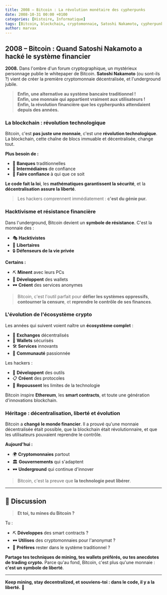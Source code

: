 ```yaml
---
title: 2008 – Bitcoin : La révolution monétaire des cypherpunks
date: 2008-10-31 00:00 +0100
categories: [Histoire, Informatique]
tags: [Bitcoin, blockchain, cryptomonnaie, Satoshi Nakamoto, cypherpunk, hacktivisme, underground]
author: marvax
---
```


## 2008 – Bitcoin : Quand Satoshi Nakamoto a hacké le système financier

**2008.** Dans l'ombre d'un forum cryptographique, un mystérieux personnage publie le whitepaper de Bitcoin. **Satoshi Nakamoto** (ou sont-ils ?) vient de créer la première cryptomonnaie décentralisée, et l'underground jubile.

> **Enfin, une alternative au système bancaire traditionnel !**  
> **Enfin, une monnaie qui appartient vraiment aux utilisateurs !**  
> **Enfin, la révolution financière que les cypherpunks attendaient depuis des années.**

### La blockchain : révolution technologique

Bitcoin, c'est **pas juste une monnaie**, c'est une **révolution technologique**. La blockchain, cette chaîne de blocs immuable et décentralisée, change tout.

**Plus besoin de :**
- 🏦 **Banques** traditionnelles
- 🤝 **Intermédiaires** de confiance
- 👥 **Faire confiance** à qui que ce soit

**Le code fait la loi**, les **mathématiques garantissent la sécurité**, et la **décentralisation assure la liberté**. 

> Les hackers comprennent immédiatement : **c'est du génie pur.**

### Hacktivisme et résistance financière

Dans l'underground, Bitcoin devient un **symbole de résistance**. C'est la monnaie des :
- 🎭 **Hacktivistes** 
- 🗽 **Libertaires**
- 🔒 **Défenseurs de la vie privée**

**Certains :**
- ⛏️ **Minent** avec leurs PCs
- 💼 **Développent** des wallets
- 🕶️ **Créent** des services anonymes

> Bitcoin, c'est l'outil parfait pour **défier les systèmes oppressifs**, **contourner la censure**, et **reprendre le contrôle de ses finances**.

### L'évolution de l'écosystème crypto

Les années qui suivent voient naître un **écosystème complet** :
- 💱 **Exchanges** décentralisés
- 💼 **Wallets** sécurisés
- 🛠️ **Services** innovants
- 👥 **Communauté** passionnée

Les hackers :
- 🔧 **Développent** des outils
- 📋 **Créent** des protocoles
- 🚀 **Repoussent** les limites de la technologie

Bitcoin inspire **Ethereum**, les **smart contracts**, et toute une génération d'innovations blockchain.

### Héritage : décentralisation, liberté et évolution

Bitcoin a **changé le monde financier**. Il a prouvé qu'une monnaie décentralisée était possible, que la blockchain était révolutionnaire, et que les utilisateurs pouvaient reprendre le contrôle.

**Aujourd'hui :**
- 🌍 **Cryptomonnaies** partout
- 🏛️ **Gouvernements** qui s'adaptent
- 🕶️ **Underground** qui continue d'innover

> Bitcoin, c'est la preuve que **la technologie peut libérer**.

---

## 💬 Discussion

> **Et toi, tu mines du Bitcoin ?** 

Tu :
- ⛏️ **Développes** des smart contracts ?
- 🕶️ **Utilises** des cryptomonnaies pour l'anonymat ?
- 🏦 **Préfères** rester dans le système traditionnel ?

**Partage tes techniques de mining, tes wallets préférés, ou tes anecdotes de trading crypto.** Parce qu'au fond, Bitcoin, c'est plus qu'une monnaie : **c'est un symbole de liberté**.

---

**Keep mining, stay decentralized, et souviens-toi : dans le code, il y a la liberté.** 🚀